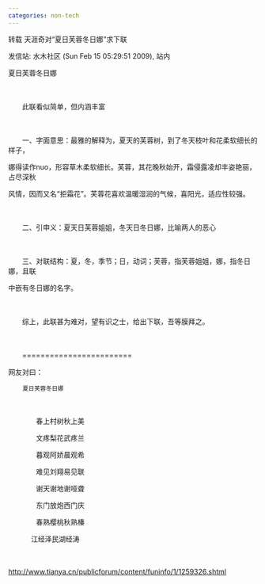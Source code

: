 ```yaml
---
categories: non-tech
---
```

转载  天涯奇对“夏日芙蓉冬日娜”求下联

发信站: 水木社区 (Sun Feb 15 05:29:51 2009), 站内



夏日芙蓉冬日娜

　　

　　此联看似简单，但内涵丰富

　　

　　一、字面意思：最雅的解释为，夏天的芙蓉树，到了冬天枝叶和花柔软细长的样子，

娜得读作nuo，形容草木柔软细长。芙蓉，其花晚秋始开，霜侵露凌却丰姿艳丽，占尽深秋

风情，因而又名“拒霜花”。芙蓉花喜欢温暖湿润的气候，喜阳光，适应性较强。

　　

　　二、引申义：夏天日芙蓉姐姐，冬天日冬日娜，比喻两人的恶心

　　

　　三、对联结构：夏，冬，季节；日，动词；芙蓉，指芙蓉姐姐，娜，指冬日娜，且联

中嵌有冬日娜的名字。

　　

　　综上，此联甚为难对，望有识之士，给出下联，吾等膜拜之。

　　

　　========================

网友对曰：

        夏日芙蓉冬日娜

　　

　　　　春上村树秋上美

　　　　文疼梨花武疼兰

　　　　暮观阿娇晨观希

　　　　难见刘翔易见联

　　　　谢天谢地谢哑聋

　　　　东门放炮西门庆

　　　　春熟樱桃秋熟榛

　　　  江经泽民湖经涛

　　

http://www.tianya.cn/publicforum/content/funinfo/1/1259326.shtml



